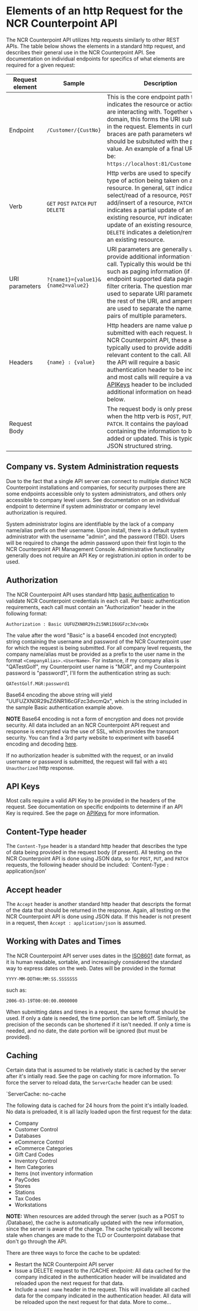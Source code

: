 # Elements of an http Request for the NCR Counterpoint API
The NCR Counterpoint API utilizes http requests similarly to other REST APIs. The table below shows the elements in a standard http request, and describes their general use in the NCR Counterpoint API. See documentation on individual endpoints for specifics of what elements are required for a given request:

Request element | Sample | Description
--------------- | ------ | -----------
Endpoint | `/Customer/{CustNo}` | This is the core endpoint path that indicates the resource or action you are interacting with. Together with the domain, this forms the URI submitted in the request. Elements in curly braces are path parameters which should be subsituted with the proper value. An example of a final URI would be: `https://localhost:81/Customers/1000`.
Verb | `GET` `POST` `PATCH` `PUT` `DELETE` | Http verbs are used to specify the type of action being taken on a resource. In general, `GET` indicates a select/read of a resource, `POST` is an add/insert of a resource, `PATCH` indicates a partial update of an existing resource, `PUT` indicates a full update of an existing resource, and `DELETE` indicates a deletion/removal of an existing resource.
URI parameters | `?{name1}={value1}&{name2=value2}` | URI parameters are generally used to provide additional information to a call. Typically this would be things such as paging information (if an endpoint supported data paging) or filter criteria. The question mark is used to separate URI parameters from the rest of the URI, and ampersands are used to separate the name/value pairs of multiple parameters.
Headers | `{name} : {value}` | Http headers are name value pairs submitted with each request. In the NCR Counterpoint API, these are typically used to provide additional, relevant content to the call. All calls to the API will require a basic authentication header to be included, and most calls will require a valid [APIKeys](https://github.com/NCRCounterpointAPI/NCRCounterpointAPI/blob/master/APIKeys/APIKeys.md) header to be included. See additional information on headers below.
Request Body |  | The request body is only present when the http verb is `POST`, `PUT`, or `PATCH`. It contains the payload containing the information to be added or updated. This is typically a JSON structured string. 

## Company vs. System Administration requests
Due to the fact that a single API server can connect to mulitiple distinct NCR Counterpoint installations and companies, for security purposes there are some endpoints accessible only to system administrators, and others only accessible to company level users. See documentation on an individual endpoint to determine if system administrator or company level authorization is required.

System administrator logins are identifiable by the lack of a company name/alias prefix on their username. Upon install, there is a default system administrator with the username "admin", and the password (TBD). Users will be required to change the admin password upon their first login to the NCR Counterpoint API Management Console. Administrative functionality generally does not require an API Key or registration.ini option in order to be used.

## Authorization
The NCR Counterpoint API uses standard http [basic authentication](http://en.wikipedia.org/wiki/Basic_access_authentication) to validate NCR Counterpoint credentials in each call. Per basic authentication requirements, each call must contain an "Authorization" header in the following format:

`Authorization : Basic UUFUZXN0R29sZi5NR1I6UGFzc3dvcmQx`

The value after the word "Basic" is a base64 encoded (not encrypted) string containing the username and password of the NCR Counterpoint user for which the request is being submitted. For all company level requests, the company name/alias must be provided as a prefix to the user name in the format `<CompanyAlias>.<UserName>`. For instance, if my company alias is "QATestGolf", my Counterpoint user name is "MGR", and my Counterpoint password is "password1", I'll form the authentication string as such:

`QATestGolf.MGR:password1`

Base64 encoding the above string will yield "UUFUZXN0R29sZi5NR1I6cGFzc3dvcmQx", which is the string included in the sample Basic authentication example above.

**NOTE** Base64 encoding is not a form of encryption and does not provide security. All data included an an NCR Counterpoint API request and response is encrypted via the use of SSL, which provides the transport security. You can find a 3rd party website to experiment with base64 encoding and decoding [here](https://www.base64encode.org/).

If no authorization header is submitted with the request, or an invalid username or password is submitted, the request will fail with a `401 Unauthorized` http response.

## API Keys
Most calls require a valid API Key to be provided in the headers of the request. See documentation on specific endpoints to determine if an API Key is required. See the page on [APIKeys](https://github.com/NCRCounterpointAPI/NCRCounterpointAPI/blob/master/APIKeys/APIKeys.md) for more information.

## Content-Type header
The `Content-Type` header is a standard http header that describes the type of data being provided in the request body (if present). All testing on the NCR Counterpoint API is done using JSON data, so for `POST`, `PUT`, and `PATCH` requests, the following header should be included:
`Content-Type : application/json'

## Accept header
The `Accept` header is another standard http header that descripts the format of the data that should be returned in the response. Again, all testing on the NCR Counterpoint API is done using JSON data. If this header is not present in a request, then `Accept : application/json` is assumed.

## Working with Dates and Times
The NCR Counterpoint API server uses dates in the [ISO8601](http://en.wikipedia.org/wiki/ISO_8601) date format, as it is human readable, sortable, and increasingly considered the standard way to express dates on the web. Dates will be provided in the format 

`YYYY-MM-DDTHH:MM:SS.SSSSSSS`

such as:

`2006-03-19T00:00:00.0000000`

When submitting dates and times in a request, the same format should be used. If only a date is needed, the time portion can be left off. Similarly, the precision of the seconds can be shortened if it isn't needed. If only a time is needed, and no date, the date portion will be ignored (but must be provided).

## Caching
Certain data that is assumed to be relatively static is cached by the server after it's intially read. See the page on caching for more information. To force the server to reload data, the `ServerCache` header can be used:

`ServerCache: no-cache

The following data is cached for 24 hours from the point it's intially loaded. No data is preloaded, it is all lazily loaded upon the first request for the data:

- Company
- Customer Control
- Databases
- eCommerce Control
- eCommerce Categories
- Gift Card Codes
- Inventory Control
- Item Categories
- Items (not inventory information
- PayCodes
- Stores
- Stations
- Tax Codes
- Workstations

**NOTE:** When resources are added through the server (such as a POST to /Database), the cache is automatically updated with the new information, since the server is aware of the change. The cache typically will become stale when changes are made to the TLD or Counterpoint database that don't go through the API.

There are three ways to force the cache to be updated:
- Restart the NCR Counterpoint API server
- Issue a DELETE request to the /CACHE endpoint: All data cached for the company indicated in the authentication header will be invalidated and reloaded upon the next request for that data.
- Include a `need name` header in the request. This will invalidate all cached data for the company indicated in the authentication header. All data will be reloaded upon the next request for that data.
More to come...

